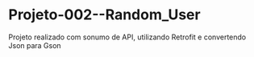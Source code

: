 # Projeto-002--Random_User
 Projeto realizado com sonumo de API, utilizando Retrofit e convertendo Json para Gson
